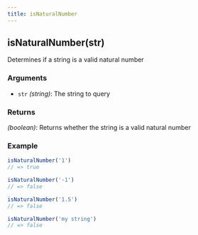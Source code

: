 ```yaml
---
title: isNaturalNumber
---
```


## isNaturalNumber(str)

Determines if a string is a valid natural number


### Arguments
* `str` *(string)*: The string to query

### Returns
*(boolean)*: Returns whether the string is a valid natural number


### Example
```js
isNaturalNumber('1')
// => true

isNaturalNumber('-1')
// => false

isNaturalNumber('1.5')
// => false

isNaturalNumber('my string')
// => false
```
